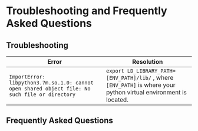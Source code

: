 # Troubleshooting and Frequently Asked Questions

## Troubleshooting

| Error                                                        | Resolution                                                   |
| ------------------------------------------------------------ | ------------------------------------------------------------ |
| `ImportError: libpython3.7m.so.1.0: cannot open shared object file: No such file or directory` | `export LD_LIBRARY_PATH=[ENV_PATH]/lib/` , where `[ENV_PATH]` is where your python virtual environment is located. |

## Frequently Asked Questions